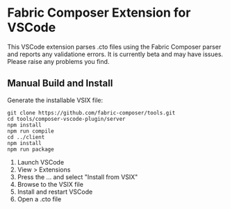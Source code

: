# Fabric Composer Extension for VSCode 

This VSCode extension parses .cto files using the Fabric Composer parser
and reports any validatione errors. It is currently beta and may have issues.
Please raise any problems you find.

## Manual Build and Install

Generate the installable VSIX file:

```
git clone https://github.com/fabric-composer/tools.git
cd tools/composer-vscode-plugin/server
npm install
npm run compile
cd ../client
npm install
npm run package
```

1. Launch VSCode
2. View > Extensions
3. Press the ... and select "Install from VSIX"
4. Browse to the VSIX file
5. Install and restart VSCode
6. Open a .cto file

